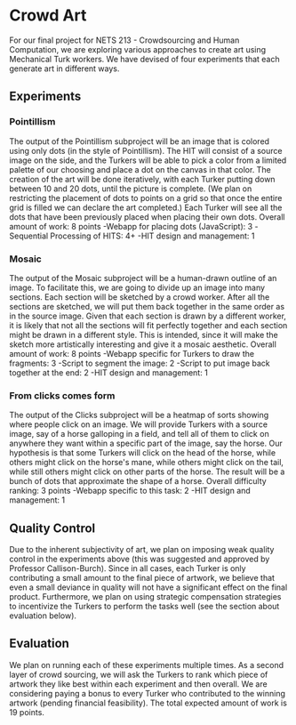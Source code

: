 # Crowd Art

For our final project for NETS 213 - Crowdsourcing and Human Computation, we are exploring various approaches to create art using Mechanical Turk workers. We have devised of four experiments that each generate art in different ways.

## Experiments

### Pointillism

The output of the Pointillism subproject will be an image that is colored using only dots (in the style of Pointillism). The HIT will consist of a source image on the side, and the Turkers will be able to pick a color from a limited palette of our choosing and place a dot on the canvas in that color. The creation of the art will be done iteratively, with each Turker putting down between 10 and 20 dots, until the picture is complete. (We plan on restricting the placement of dots to points on a grid so that once the entire grid is filled we can declare the art completed.) Each Turker will see all the dots that have been previously placed when placing their own dots. 
Overall amount of work: 8 points
-Webapp for placing dots (JavaScript): 3
-Sequential Processing of HITS: 4+
-HIT design and management: 1

### Mosaic

The output of the Mosaic subproject will be a human-drawn outline of an image. To facilitate this, we are going to divide up an image into many sections. Each section will be sketched by a crowd worker. After all the sections are sketched, we will put them back together in the same order as in the source image. Given that each section is drawn by a different worker, it is likely that not all the sections will fit perfectly together and each section might be drawn in a different style. This is intended, since it will make the sketch more artistically interesting and give it a mosaic aesthetic.
Overall amount of work: 8 points
-Webapp specific for Turkers to draw the fragments: 3
-Script to segment the image: 2
-Script to put image back together at the end: 2
-HIT design and management: 1

### From clicks comes form

The output of the Clicks subproject will be a heatmap of sorts showing where people click on an image. We will provide Turkers with a source image, say of a horse galloping in a field, and tell all of them to click on anywhere they want within a specific part of the image, say the horse. Our hypothesis is that some Turkers will click on the head of the horse, while others might click on the horse's mane, while others might click on the tail, while still others might click on other parts of the horse. The result will be a bunch of dots that approximate the shape of a horse.
Overall difficulty ranking: 3 points
-Webapp specific to this task: 2
-HIT design and management: 1

## Quality Control

Due to the inherent subjectivity of art, we plan on imposing weak quality control in the experiments above (this was suggested and approved by Professor Callison-Burch). Since in all cases, each Turker is only contributing a small amount to the final piece of artwork, we believe that even a small deviance in quality will not have a significant effect on the final product. Furthermore, we plan on using strategic compensation strategies to incentivize the Turkers to perform the tasks well (see the section about evaluation below).

## Evaluation

We plan on running each of these experiments multiple times. As a second layer of crowd sourcing, we will ask the Turkers to rank which piece of artwork they like best within each experiment and then overall. We are considering paying a bonus to every Turker who contributed to the winning artwork (pending financial feasibility). The total expected amount of work is 19 points.  
